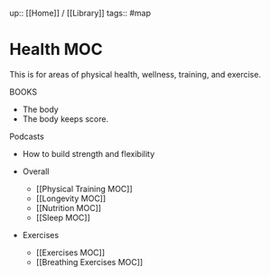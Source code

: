 up:: [[Home]] / [[Library]]
tags:: #map 

# Health MOC
This is for areas of physical health, wellness, training, and exercise.

BOOKS
- The body
- The body keeps score.

Podcasts
- How to build strength and flexibility



- Overall
	- [[Physical Training MOC]]
	- [[Longevity MOC]]
	- [[Nutrition MOC]] 
	- [[Sleep MOC]]
-  Exercises
	- [[Exercises MOC]] 
	- [[Breathing Exercises MOC]]